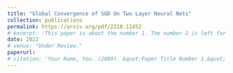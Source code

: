 ```yaml
---
title: "Global Convergence of SGD On Two Layer Neural Nets"
collection: publications
permalink: https://arxiv.org/pdf/2210.11452
# excerpt: 'This paper is about the number 1. The number 2 is left for future work.'
date: 2022
# venue: "Under Review."
paperurl:
# citation: 'Your Name, You. (2009). &quot;Paper Title Number 1.&quot; <i>Journal 1</i>. 1(1).'
---
```

